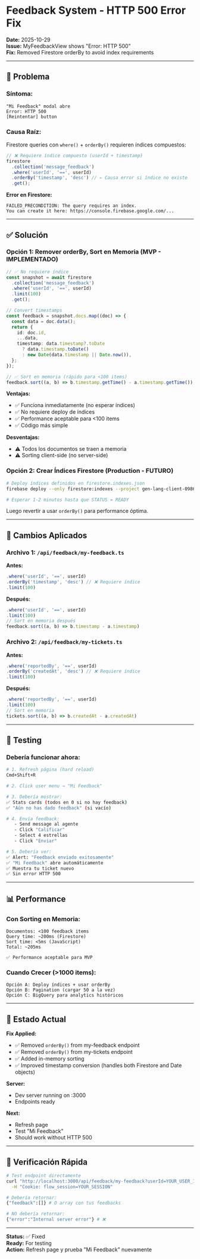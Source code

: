 # Feedback System - HTTP 500 Error Fix

**Date:** 2025-10-29  
**Issue:** MyFeedbackView shows "Error: HTTP 500"  
**Fix:** Removed Firestore orderBy to avoid index requirements

---

## 🐛 Problema

### Síntoma:
```
"Mi Feedback" modal abre
Error: HTTP 500
[Reintentar] button
```

### Causa Raíz:

Firestore queries con `where()` + `orderBy()` requieren índices compuestos:

```typescript
// ❌ Requiere índice compuesto (userId + timestamp)
firestore
  .collection('message_feedback')
  .where('userId', '==', userId)
  .orderBy('timestamp', 'desc') // ← Causa error si índice no existe
  .get();
```

**Error en Firestore:**
```
FAILED_PRECONDITION: The query requires an index.
You can create it here: https://console.firebase.google.com/...
```

---

## ✅ Solución

### Opción 1: Remover orderBy, Sort en Memoria (MVP - IMPLEMENTADO)

```typescript
// ✅ No requiere índice
const snapshot = await firestore
  .collection('message_feedback')
  .where('userId', '==', userId)
  .limit(100)
  .get();

// Convert timestamps
const feedback = snapshot.docs.map((doc) => {
  const data = doc.data();
  return {
    id: doc.id,
    ...data,
    timestamp: data.timestamp?.toDate 
      ? data.timestamp.toDate() 
      : new Date(data.timestamp || Date.now()),
  };
});

// ✅ Sort en memoria (rápido para <100 items)
feedback.sort((a, b) => b.timestamp.getTime() - a.timestamp.getTime());
```

**Ventajas:**
- ✅ Funciona inmediatamente (no esperar índices)
- ✅ No requiere deploy de índices
- ✅ Performance aceptable para <100 items
- ✅ Código más simple

**Desventajas:**
- ⚠️ Todos los documentos se traen a memoria
- ⚠️ Sorting client-side (no server-side)

### Opción 2: Crear Índices Firestore (Production - FUTURO)

```bash
# Deploy índices definidos en firestore.indexes.json
firebase deploy --only firestore:indexes --project gen-lang-client-0986191192

# Esperar 1-2 minutos hasta que STATUS = READY
```

Luego revertir a usar `orderBy()` para performance óptima.

---

## 🔧 Cambios Aplicados

### Archivo 1: `/api/feedback/my-feedback.ts`

**Antes:**
```typescript
.where('userId', '==', userId)
.orderBy('timestamp', 'desc') // ❌ Requiere índice
.limit(100)
```

**Después:**
```typescript
.where('userId', '==', userId)
.limit(100)
// Sort en memoria después
feedback.sort((a, b) => b.timestamp - a.timestamp)
```

### Archivo 2: `/api/feedback/my-tickets.ts`

**Antes:**
```typescript
.where('reportedBy', '==', userId)
.orderBy('createdAt', 'desc') // ❌ Requiere índice
.limit(100)
```

**Después:**
```typescript
.where('reportedBy', '==', userId)
.limit(100)
// Sort en memoria
tickets.sort((a, b) => b.createdAt - a.createdAt)
```

---

## 🧪 Testing

### Debería funcionar ahora:

```bash
# 1. Refresh página (hard reload)
Cmd+Shift+R

# 2. Click user menu → "Mi Feedback"

# 3. Debería mostrar:
✅ Stats cards (todos en 0 si no hay feedback)
✅ "Aún no has dado feedback" (si vacío)

# 4. Envía feedback:
   - Send message al agente
   - Click "Calificar"
   - Select 4 estrellas
   - Click "Enviar"

# 5. Debería ver:
✅ Alert: "Feedback enviado exitosamente"
✅ "Mi Feedback" abre automáticamente
✅ Muestra tu ticket nuevo
✅ Sin error HTTP 500
```

---

## 📊 Performance

### Con Sorting en Memoria:

```
Documentos: <100 feedback items
Query time: ~200ms (Firestore)
Sort time: <5ms (JavaScript)
Total: ~205ms

✅ Performance aceptable para MVP
```

### Cuando Crecer (>1000 items):

```
Opción A: Deploy índices + usar orderBy
Opción B: Pagination (cargar 50 a la vez)
Opción C: BigQuery para analytics históricos
```

---

## 🚀 Estado Actual

**Fix Applied:**
- ✅ Removed `orderBy()` from my-feedback endpoint
- ✅ Removed `orderBy()` from my-tickets endpoint
- ✅ Added in-memory sorting
- ✅ Improved timestamp conversion (handles both Firestore and Date objects)

**Server:**
- Dev server running on :3000
- Endpoints ready

**Next:**
- Refresh page
- Test "Mi Feedback"
- Should work without HTTP 500

---

## 🎯 Verificación Rápida

```bash
# Test endpoint directamente
curl "http://localhost:3000/api/feedback/my-feedback?userId=YOUR_USER_ID" \
  -H "Cookie: flow_session=YOUR_SESSION"

# Debería retornar:
{"feedback":[]} # O array con tus feedbacks

# NO debería retornar:
{"error":"Internal server error"} # ❌
```

---

**Status:** ✅ Fixed  
**Ready:** For testing  
**Action:** Refresh page y prueba "Mi Feedback" nuevamente


